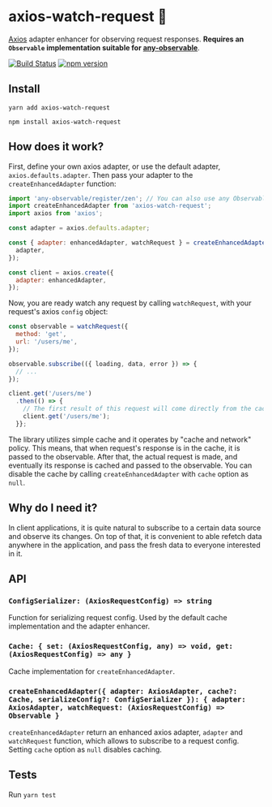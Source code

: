 # axios-watch-request :eyes:

[Axios](https://github.com/axios/axios) adapter enhancer for observing request responses. **Requires an `Observable` implementation suitable for [any-observable](https://github.com/sindresorhus/any-observable)**.

[![Build Status](https://travis-ci.org/Kaltsoon/axios-watch-request.svg?branch=master)](https://travis-ci.org/Kaltsoon/axios-watch-request) [![npm version](https://badge.fury.io/js/axios-watch-request.svg)](https://badge.fury.io/js/axios-watch-request)

## Install

```
yarn add axios-watch-request
```

```
npm install axios-watch-request
```

## How does it work?

First, define your own axios adapter, or use the default adapter, `axios.defaults.adapter`. Then pass your adapter to the `createEnhancedAdapter` function:

```javascript
import 'any-observable/register/zen'; // You can also use any Observable implementation suitable for any-observable
import createEnhancedAdapter from 'axios-watch-request';
import axios from 'axios';

const adapter = axios.defaults.adapter;

const { adapter: enhancedAdapter, watchRequest } = createEnhancedAdapter({
  adapter,
});

const client = axios.create({
  adapter: enhancedAdapter,
});
```

Now, you are ready watch any request by calling `watchRequest`, with your request's axios `config` object:

```javascript
const observable = watchRequest({
  method: 'get',
  url: '/users/me',
});

observable.subscribe(({ loading, data, error }) => {
  // ...
});

client.get('/users/me')
  .then(() => {
    // The first result of this request will come directly from the cache, and the actual result when the response arrives
    client.get('/users/me');
  }};
```

The library utilizes simple cache and it operates by "cache and network" policy. This means, that when request's response is in the cache, it is passed to the observable. After that, the actual request is made, and eventually its response is cached and passed to the observable. You can disable the cache by calling `createEnhancedAdapter` with `cache` option as `null`.

## Why do I need it?

In client applications, it is quite natural to subscribe to a certain data source and observe its changes. On top of that, it is convenient to able refetch data anywhere in the application, and pass the fresh data to everyone interested in it.

## API

### `ConfigSerializer: (AxiosRequestConfig) => string`

Function for serializing request config. Used by the default cache implementation and the adapter enhancer.

### `Cache: { set: (AxiosRequestConfig, any) => void, get: (AxiosRequestConfig) => any }`

Cache implementation for `createEnhancedAdapter`.

### `createEnhancedAdapter({ adapter: AxiosAdapter, cache?: Cache, serializeConfig?: ConfigSerializer }): { adapter: AxiosAdapter, watchRequest: (AxiosRequestConfig) => Observable }`

`createEnhancedAdapter` return an enhanced axios adapter, `adapter` and `watchRequest` function, which allows to subscribe to a request config. Setting `cache` option as `null` disables caching.

## Tests

Run `yarn test`
